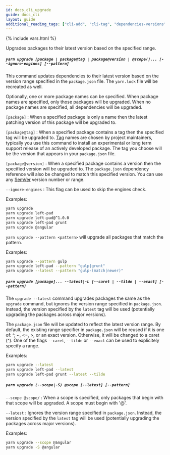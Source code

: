 ```yaml
---
id: docs_cli_upgrade
guide: docs_cli
layout: guide
additional_reading_tags: ["cli-add", "cli-tag", "dependencies-versions", "cli-upgrade-interactive"]
---
```


{% include vars.html %}

<p class="lead">Upgrades packages to their latest version based on the specified range.</p>

##### `yarn upgrade [package | package@tag | package@version | @scope/]... [--ignore-engines] [--pattern]` <a class="toc" id="toc-yarn-upgrade-package-package-tag-package-version-scope-ignore-engines-pattern" href="#toc-yarn-upgrade-package-package-tag-package-version-scope-ignore-engines-pattern"></a>

This command updates dependencies to their latest version based on the
version range specified in the `package.json` file. The `yarn.lock` file will
be recreated as well.

Optionally, one or more package names can be specified.
When package names are specified, only those packages will be upgraded.
When no package names are specified, all dependencies will be upgraded.

`[package]` : When a specified package is only a name  then the latest patching version
of this package will be upgraded to.

`[package@tag]` : When a specified package contains a tag then the specified tag will
be upgraded to.
[Tag]({{url_base}}/docs/cli/tag#toc-what-are-tags) names are chosen by project
maintainers, typically you use this command to install an experimental or long
term support release of an actively developed package. The tag you choose will
be the version that appears in your `package.json` file.

`[package@version]` : When a specified package contains a version then the specified
version will be upgraded to. The `package.json` dependency reference will also be changed
to match this specified version.
You can use any [SemVer]({{url_base}}/docs/dependency-versions#toc-semantic-versioning)
version number or range.

`--ignore-engines` : This flag can be used to skip the engines check.

Examples:
```sh
yarn upgrade
yarn upgrade left-pad
yarn upgrade left-pad@^1.0.0
yarn upgrade left-pad grunt
yarn upgrade @angular
```

`yarn upgrade --pattern <pattern>` will upgrade all packages that match the pattern.

Examples:
```sh
yarn upgrade --pattern gulp
yarn upgrade left-pad --pattern "gulp|grunt"
yarn upgrade --latest --pattern "gulp-(match|newer)"
```

##### `yarn upgrade [package]... --latest|-L [--caret | --tilde | --exact] [--pattern]` <a class="toc" id="toc-yarn-upgrade-package-latest-l-caret-tilde-exact-pattern" href="#toc-yarn-upgrade-package-latest-l-caret-tilde-exact-pattern"></a>

The `upgrade --latest` command upgrades packages the same as the `upgrade` command,
but ignores the version range specified in `package.json`.
Instead, the version specified by the `latest` tag will be used
(potentially upgrading the packages across major versions).

The `package.json` file will be updated to reflect the latest version range.
By default, the existing range specifier in `package.json` will be reused if
it is one of: ^, ~, <=, >, or an exact version.
Otherwise, it will be changed to a caret (^).
One of the flags `--caret`, `--tilde` or `--exact` can be used to explicitely
specify a range.

Examples:
```sh
yarn upgrade --latest
yarn upgrade left-pad --latest
yarn upgrade left-pad grunt --latest --tilde
```

##### `yarn upgrade (--scope|-S) @scope [--latest] [--pattern]` <a class="toc" id="toc-yarn-upgrade-scope-s-scope-latest-pattern" href="#toc-yarn-upgrade-scope-s-scope-latest-pattern"></a>

`--scope @scope/` : When a scope is specified, only packages that begin with that scope will be upgraded. A scope must begin with '@'.

`--latest` : Ignores the version range specified in `package.json`.
Instead, the version specified by the `latest` tag will be used
(potentially upgrading the packages across major versions).

Examples:
```sh
yarn upgrade --scope @angular
yarn upgrade -S @angular
```